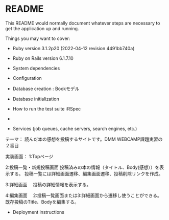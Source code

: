 # README

This README would normally document whatever steps are necessary to get the
application up and running.

Things you may want to cover:

* Ruby version 3.1.2p20 (2022-04-12 revision 4491bb740a)

* Ruby on Rails version 6.1.7.10

* System dependencies

* Configuration

* Database creation : Bookモデル

* Database initialization

* How to run the test suite :RSpec

* 
* Services (job queues, cache servers, search engines, etc.)
  
テーマ： 読んだ本の感想を投稿するサイトです。DMM WEBCAMP課題実習の２番目

実装画面：
1:Topページ

2:投稿一覧・新規投稿画面
 投稿済みの本の情報（タイトル、Body(感想））を表示する。
 投稿一覧には詳細画面遷移、編集画面遷移、投稿削除リンクを作成。
 
3:詳細画面
　投稿の詳細情報を表示する。

4:編集画面
　2:投稿一覧画面または3:詳細画面から遷移し使うことができる。
 既存投稿のTitle、Bodyを編集する。

* Deployment instructions
